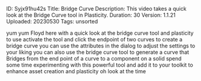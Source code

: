 ID: Syjx91hu42s
Title: Bridge Curve
Description: This video takes a quick look at the Bridge Curve tool in Plasticity.
Duration: 30
Version: 1.1.21
Uploaded: 20230530
Tags: unsorted

yum yum Floyd here with a quick look at
the bridge curve tool and plasticity to
use activate the tool and click the
endpoint of two curves to create a
bridge curve you can use the attributes
in the dialog to adjust the settings to
your liking you can also use the bridge
curve tool to generate a curve that
Bridges from the end point of a curve to
a component on a solid spend some time
experimenting with this powerful tool
and add it to your toolkit to enhance
asset creation and plasticity oh
look at the time
